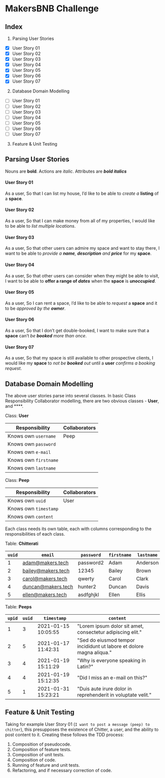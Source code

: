 # MakersBNB Challenge

## Index

1. Parsing User Stories
- [x] User Story 01
- [x] User Story 02
- [x] User Story 03
- [x] User Story 04
- [x] User Story 05
- [x] User Story 06
- [x] User Story 07

2. Database Domain Modelling
- [ ] User Story 01
- [ ] User Story 02
- [ ] User Story 03
- [ ] User Story 04
- [ ] User Story 05
- [ ] User Story 06
- [ ] User Story 07

3. Feature & Unit Testing

## Parsing User Stories

Nouns are **bold**. Actions are *italic*. Attributes are **_bold italics_**

#### User Story 01

  As a user,
  So that I can list my house,
  I’d like to be able to *create a* **listing** of a **space**.

#### User Story 02

  As a user,
  So that I can make money from all of my properties,
  I would like to be able to *list multiple locations*.

#### User Story 03

  As a user,
  So that other users can admire my space and want to stay there,
  I want to be able to _provide a **name**, **description** and **price**_ for my **space**.

#### User Story 04

  As a user,
  So that other users can consider when they might be able to visit,
  I want to be able to **offer a range of _dates_** when the **space** is **_unoccupied_**.

#### User Story 05

  As a user,
  So I can rent a space,
  I’d like to be able to _request_ a **space** and it to be _approved by the **owner**_.

#### User Story 06

  As a user,
  So that I don’t get double-booked,
  I want to make sure that a **space** can’t _be **booked** more than once_.

#### User Story 07

  As a user,
  So that my space is still available to other prospective clients,
  I would like my **space** to _not be **booked** out_ until a **user** _confirms a booking request_.

## Database Domain Modelling

The above user stories parse into several classes. In basic Class Responsibility Collaborator modelling, there are two obvious classes - **User**, and ****.

Class: **User**

Responsibility | Collaborators
--- | ---
Knows own `username` | Peep
Knows own `password` |
Knows own `e-mail` |
Knows own `firstname` |
Knows own `lastname` |

Class: **Peep**

Responsibility | Collaborators
--- | ---
Knows own `uuid` | User
Knows own `timestamp` |
Knows own `content` |

Each class needs its own table, each with columns corresponding to the responsibilities of each class.

Table: **Chitterati**

``uuid`` | ``email`` | ``password`` | ``firstname`` | ``lastname`` | ``username`` | ``pfp_url``
--- | --- | --- | --- | --- | --- | ---
1 | adam@makers.tech | password2 | Adam | Anderson | gardenofadam | https://www.example.com/anderson_adam.jpg
2 | bailey@makers.tech | 12345 | Bailey | Brown | deniedbailey | https://www.example.com/brown_bailey.jpg
3 | carol@makers.tech | qwerty | Carol | Clark | clarkcent | https://www.example.com/clark_carol.jpg
4 | duncan@makers.tech | hunter2 | Duncan | Davis | duncandisorderly | https://www.example.com/davis_duncan.jpg
5 | ellen@makers.tech | asdfghjkl | Ellen | Ellis | ellsbells | https://www.example.com/ellis_ellen.jpg

Table: **Peeps**

``upid`` | ``uuid`` | ``timestamp`` | ``content``
--- | --- | --- | ---
1 | 3 | 2021-01-15 10:05:55 | "Lorem ipsum dolor sit amet, consectetur adipiscing elit."
2 | 5 | 2021-01-17 11:42:31 | "Sed do eiusmod tempor incididunt ut labore et dolore magna aliqua."
3 | 4 | 2021-01-19 15:11:29 | "Why is everyone speaking in Latin?"
4 | 4 | 2021-01-19 15:12:35 | "Did I miss an e-mail on this?"
5 | 1 | 2021-01-31 15:23:21 | "Duis aute irure dolor in reprehenderit in voluptate velit."

## Feature & Unit Testing

Taking for example User Story 01 (``I want to post a message (peep) to chitter``), this presupposes the existence of Chitter, a user, and the ability to post content to it. Creating these follows the TDD process:
1. Composition of pseudocode.
2. Composition of feature tests.
3. Composition of unit tests.
4. Composition of code.
5. Running of feature and unit tests.
6. Refactoring, and if necessary correction of code.
